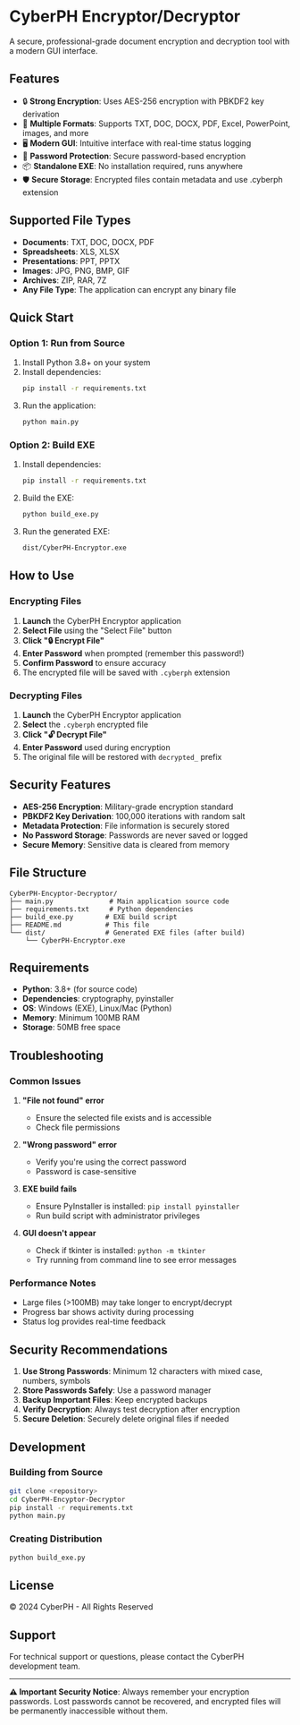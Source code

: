 # CyberPH Encryptor/Decryptor

A secure, professional-grade document encryption and decryption tool with a modern GUI interface.

## Features

- 🔒 **Strong Encryption**: Uses AES-256 encryption with PBKDF2 key derivation
- 📄 **Multiple Formats**: Supports TXT, DOC, DOCX, PDF, Excel, PowerPoint, images, and more
- 🖥️ **Modern GUI**: Intuitive interface with real-time status logging
- 🔐 **Password Protection**: Secure password-based encryption
- 📦 **Standalone EXE**: No installation required, runs anywhere
- 🛡️ **Secure Storage**: Encrypted files contain metadata and use .cyberph extension

## Supported File Types

- **Documents**: TXT, DOC, DOCX, PDF
- **Spreadsheets**: XLS, XLSX
- **Presentations**: PPT, PPTX
- **Images**: JPG, PNG, BMP, GIF
- **Archives**: ZIP, RAR, 7Z
- **Any File Type**: The application can encrypt any binary file

## Quick Start

### Option 1: Run from Source
1. Install Python 3.8+ on your system
2. Install dependencies:
   ```bash
   pip install -r requirements.txt
   ```
3. Run the application:
   ```bash
   python main.py
   ```

### Option 2: Build EXE
1. Install dependencies:
   ```bash
   pip install -r requirements.txt
   ```
2. Build the EXE:
   ```bash
   python build_exe.py
   ```
3. Run the generated EXE:
   ```bash
   dist/CyberPH-Encryptor.exe
   ```

## How to Use

### Encrypting Files
1. **Launch** the CyberPH Encryptor application
2. **Select File** using the "Select File" button
3. **Click "🔒 Encrypt File"**
4. **Enter Password** when prompted (remember this password!)
5. **Confirm Password** to ensure accuracy
6. The encrypted file will be saved with `.cyberph` extension

### Decrypting Files
1. **Launch** the CyberPH Encryptor application
2. **Select** the `.cyberph` encrypted file
3. **Click "🔓 Decrypt File"**
4. **Enter Password** used during encryption
5. The original file will be restored with `decrypted_` prefix

## Security Features

- **AES-256 Encryption**: Military-grade encryption standard
- **PBKDF2 Key Derivation**: 100,000 iterations with random salt
- **Metadata Protection**: File information is securely stored
- **No Password Storage**: Passwords are never saved or logged
- **Secure Memory**: Sensitive data is cleared from memory

## File Structure

```
CyberPH-Encyptor-Decryptor/
├── main.py              # Main application source code
├── requirements.txt     # Python dependencies
├── build_exe.py        # EXE build script
├── README.md           # This file
└── dist/               # Generated EXE files (after build)
    └── CyberPH-Encryptor.exe
```

## Requirements

- **Python**: 3.8+ (for source code)
- **Dependencies**: cryptography, pyinstaller
- **OS**: Windows (EXE), Linux/Mac (Python)
- **Memory**: Minimum 100MB RAM
- **Storage**: 50MB free space

## Troubleshooting

### Common Issues

1. **"File not found" error**
   - Ensure the selected file exists and is accessible
   - Check file permissions

2. **"Wrong password" error**
   - Verify you're using the correct password
   - Password is case-sensitive

3. **EXE build fails**
   - Ensure PyInstaller is installed: `pip install pyinstaller`
   - Run build script with administrator privileges

4. **GUI doesn't appear**
   - Check if tkinter is installed: `python -m tkinter`
   - Try running from command line to see error messages

### Performance Notes

- Large files (>100MB) may take longer to encrypt/decrypt
- Progress bar shows activity during processing
- Status log provides real-time feedback

## Security Recommendations

1. **Use Strong Passwords**: Minimum 12 characters with mixed case, numbers, symbols
2. **Store Passwords Safely**: Use a password manager
3. **Backup Important Files**: Keep encrypted backups
4. **Verify Decryption**: Always test decryption after encryption
5. **Secure Deletion**: Securely delete original files if needed

## Development

### Building from Source
```bash
git clone <repository>
cd CyberPH-Encyptor-Decryptor
pip install -r requirements.txt
python main.py
```

### Creating Distribution
```bash
python build_exe.py
```

## License

© 2024 CyberPH - All Rights Reserved

## Support

For technical support or questions, please contact the CyberPH development team.

---

**⚠️ Important Security Notice**: Always remember your encryption passwords. Lost passwords cannot be recovered, and encrypted files will be permanently inaccessible without them.
